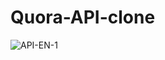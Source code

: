 # Quora-API-clone


![API-EN-1](https://user-images.githubusercontent.com/56930241/224364017-314b64c2-ba5e-4c62-96e0-88a91c57f19d.png)


